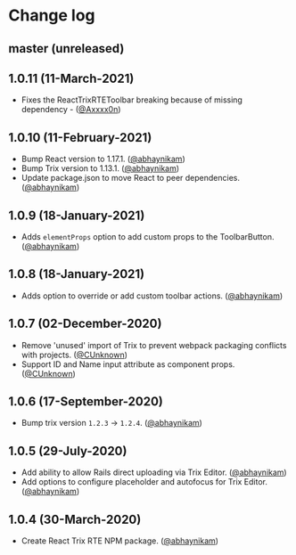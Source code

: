 # Change log

## master (unreleased)

## 1.0.11 (11-March-2021)
* Fixes the ReactTrixRTEToolbar breaking because of missing dependency - ([@Axxxx0n][])

## 1.0.10 (11-February-2021)
* Bump React version to 1.17.1. ([@abhaynikam][])
* Bump Trix version to 1.13.1. ([@abhaynikam][])
* Update package.json to move React to peer dependencies. ([@abhaynikam][])

## 1.0.9 (18-January-2021)
* Adds `elementProps` option to add custom props to the ToolbarButton. ([@abhaynikam][])

## 1.0.8 (18-January-2021)
* Adds option to override or add custom toolbar actions. ([@abhaynikam][])

## 1.0.7 (02-December-2020)
* Remove 'unused' import of Trix to prevent webpack packaging conflicts with projects. ([@CUnknown][])
* Support ID and Name input attribute as component props. ([@CUnknown][])

## 1.0.6 (17-September-2020)

* Bump trix version `1.2.3` -> `1.2.4`. ([@abhaynikam][])

## 1.0.5 (29-July-2020)

* Add ability to allow Rails direct uploading via Trix Editor. ([@abhaynikam][])
* Add options to configure placeholder and autofocus for Trix Editor. ([@abhaynikam][])

## 1.0.4 (30-March-2020)

* Create React Trix RTE NPM package. ([@abhaynikam][])

[@abhaynikam]: https://github.com/abhaynikam
[@CUnknown]: https://github.com/CUnknown
[@Axxxx0n]: https://github.com/Axxxx0n
